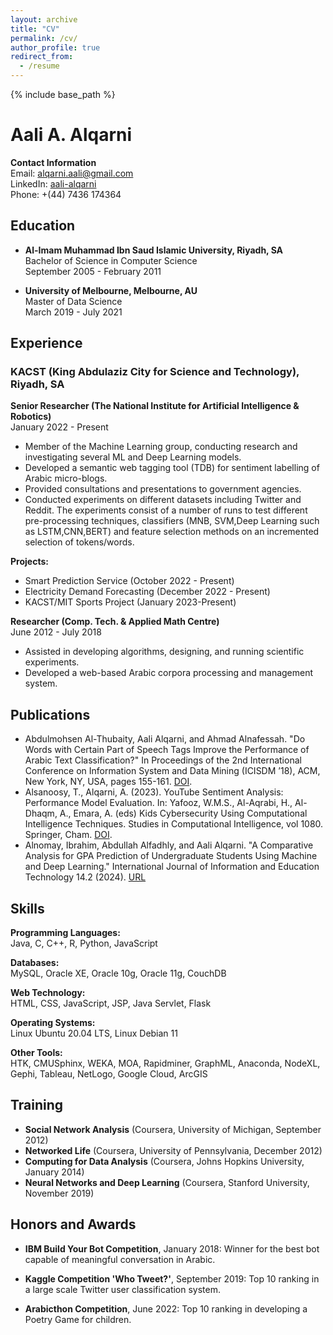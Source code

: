 ```yaml
---
layout: archive
title: "CV"
permalink: /cv/
author_profile: true
redirect_from:
  - /resume
---
```


{% include base_path %}

# Aali A. Alqarni

**Contact Information**  
Email: [alqarni.aali@gmail.com](mailto:alqarni.aali@gmail.com)  
LinkedIn: [aali-alqarni](https://www.linkedin.com/in/aali-alqarni-28a74031)  
Phone: +(44) 7436 174364

## Education

- **Al-Imam Muhammad Ibn Saud Islamic University, Riyadh, SA**  
  Bachelor of Science in Computer Science  
  September 2005 - February 2011

- **University of Melbourne, Melbourne, AU**  
  Master of Data Science  
  March 2019 - July 2021

## Experience

### KACST (King Abdulaziz City for Science and Technology), Riyadh, SA

**Senior Researcher (The National Institute for Artificial Intelligence & Robotics)**  
January 2022 - Present  
- Member of the Machine Learning group, conducting research and investigating several ML and Deep Learning models.
- Developed a semantic web tagging tool (TDB) for sentiment labelling of Arabic micro-blogs.
- Provided consultations and presentations to government agencies.
- Conducted experiments on different datasets including Twitter and Reddit. The experiments consist of a
  number of runs to test different pre-processing techniques, classifiers (MNB, SVM,Deep Learning such as
  LSTM,CNN,BERT) and feature selection methods on an incremented selection of tokens/words.
  

**Projects:**
- Smart Prediction Service (October 2022 - Present)
- Electricity Demand Forecasting (December 2022 - Present)
- KACST/MIT Sports Project (January 2023-Present)

**Researcher (Comp. Tech. & Applied Math Centre)**  
June 2012 - July 2018  
- Assisted in developing algorithms, designing, and running scientific experiments.
- Developed a web-based Arabic corpora processing and management system.

## Publications

- Abdulmohsen Al-Thubaity, Aali Alqarni, and Ahmad Alnafessah. "Do Words with Certain Part of Speech Tags Improve the Performance of Arabic Text Classification?" In Proceedings of the 2nd International Conference on Information System and Data Mining (ICISDM ’18), ACM, New York, NY, USA, pages 155-161. [DOI](https://doi.org/10.1145/3206098.3206109).
-  Alsanoosy, T., Alqarni, A. (2023). YouTube Sentiment Analysis: Performance Model Evaluation. In: Yafooz, W.M.S., Al-Aqrabi, H., Al-Dhaqm, A., Emara, A. (eds) Kids Cybersecurity Using Computational Intelligence Techniques. Studies in Computational Intelligence, vol 1080. Springer, Cham. [DOI](https://doi.org/10.1007/978-3-031-21199-7_19).
-  Alnomay, Ibrahim, Abdullah Alfadhly, and Aali Alqarni. "A Comparative Analysis for GPA Prediction of Undergraduate Students Using Machine and Deep Learning." International Journal of Information and Education Technology 14.2 (2024). [URL](https://api.semanticscholar.org/CorpusID:267753031)
  

## Skills

**Programming Languages:**  
Java, C, C++, R, Python, JavaScript

**Databases:**  
MySQL, Oracle XE, Oracle 10g, Oracle 11g, CouchDB

**Web Technology:**  
HTML, CSS, JavaScript, JSP, Java Servlet, Flask

**Operating Systems:**  
Linux Ubuntu 20.04 LTS, Linux Debian 11

**Other Tools:**  
HTK, CMUSphinx, WEKA, MOA, Rapidminer, GraphML, Anaconda, NodeXL, Gephi, Tableau, NetLogo, Google Cloud, ArcGIS

## Training

- **Social Network Analysis** (Coursera, University of Michigan, September 2012)
- **Networked Life** (Coursera, University of Pennsylvania, December 2012)
- **Computing for Data Analysis** (Coursera, Johns Hopkins University, January 2014)
- **Neural Networks and Deep Learning** (Coursera, Stanford University, November 2019)

## Honors and Awards

- **IBM Build Your Bot Competition**, January 2018: Winner for the best bot capable of meaningful conversation in Arabic.

- **Kaggle Competition 'Who Tweet?'**, September 2019: Top 10 ranking in a large scale Twitter user classification system.

- **Arabicthon Competition**, June 2022: Top 10 ranking in developing a Poetry Game for children.


